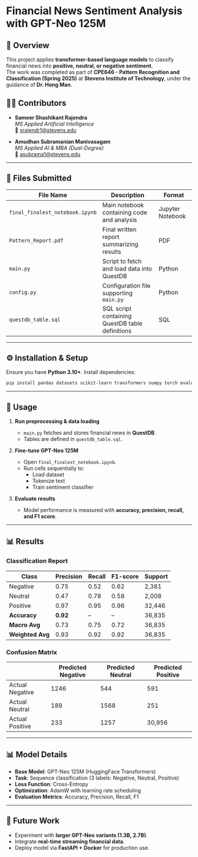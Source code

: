 # Financial News Sentiment Analysis with GPT-Neo 125M

## 📌 Overview
This project applies **transformer-based language models** to classify financial news into **positive, neutral, or negative sentiment**.  
The work was completed as part of **CPE646 - Pattern Recognition and Classification (Spring 2025)** at **Stevens Institute of Technology**, under the guidance of **Dr. Hong Man**.  

## 👨‍🎓 Contributors
- **Sameer Shashikant Rajendra**  
  *MS Applied Artificial Intelligence*  
  📧 srajendr1@stevens.edu  

- **Amudhan Subramanian Manivasagam**  
  *MS Applied AI & MBA (Dual-Degree)*  
  📧 asubrama1@stevens.edu  

---

## 📂 Files Submitted
| File Name                | Description                                                   | Format |
|---------------------------|---------------------------------------------------------------|---------|
| `final_finalest_notebook.ipynb` | Main notebook containing code and analysis                     | Jupyter Notebook |
| `Pattern_Report.pdf`      | Final written report summarizing results                      | PDF |
| `main.py`                 | Script to fetch and load data into QuestDB                    | Python |
| `config.py`               | Configuration file supporting `main.py`                       | Python |
| `questdb_table.sql`       | SQL script containing QuestDB table definitions               | SQL |

---

## ⚙️ Installation & Setup
Ensure you have **Python 3.10+**. Install dependencies:
```bash
pip install pandas datasets scikit-learn transformers numpy torch evaluate accelerate psycopg2-binary
```

---

## 🚀 Usage
1. **Run preprocessing & data loading**
   - `main.py` fetches and stores financial news in **QuestDB**.
   - Tables are defined in `questdb_table.sql`.

2. **Fine-tune GPT-Neo 125M**
   - Open `final_finalest_notebook.ipynb`.
   - Run cells sequentially to:
     - Load dataset  
     - Tokenize text  
     - Train sentiment classifier  

3. **Evaluate results**
   - Model performance is measured with **accuracy, precision, recall, and F1 score**.  

---

## 📊 Results

### Classification Report
| Class     | Precision | Recall | F1-score | Support |
|-----------|-----------|--------|----------|---------|
| Negative  | 0.75      | 0.52   | 0.62     | 2,381   |
| Neutral   | 0.47      | 0.78   | 0.58     | 2,008   |
| Positive  | 0.97      | 0.95   | 0.96     | 32,446  |
| **Accuracy** | **0.92** | – | – | 36,835 |
| **Macro Avg** | 0.73 | 0.75 | 0.72 | 36,835 |
| **Weighted Avg** | 0.93 | 0.92 | 0.92 | 36,835 |

### Confusion Matrix
|            | Predicted Negative | Predicted Neutral | Predicted Positive |
|------------|--------------------|-------------------|--------------------|
| Actual Negative | 1246 | 544  | 591   |
| Actual Neutral  | 189  | 1568 | 251   |
| Actual Positive | 233  | 1257 | 30,956 |

---

## 📊 Model Details
- **Base Model**: GPT-Neo 125M (HuggingFace Transformers)  
- **Task**: Sequence classification (3 labels: Negative, Neutral, Positive)  
- **Loss Function**: Cross-Entropy  
- **Optimization**: AdamW with learning rate scheduling  
- **Evaluation Metrics**: Accuracy, Precision, Recall, F1  

---

## 🔮 Future Work
- Experiment with **larger GPT-Neo variants (1.3B, 2.7B)**.  
- Integrate **real-time streaming financial data**.  
- Deploy model via **FastAPI + Docker** for production use.  
